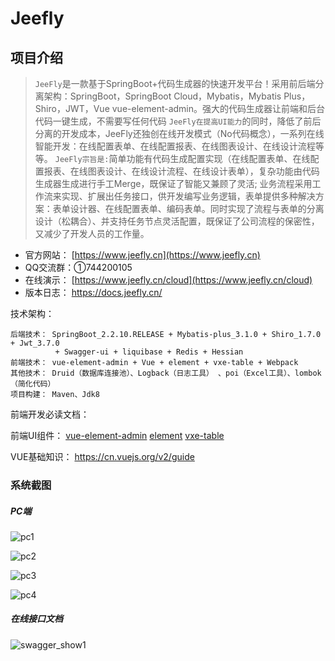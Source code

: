 # Jeefly

## 项目介绍

> `JeeFly`是一款基于SpringBoot+代码生成器的快速开发平台！采用前后端分离架构：SpringBoot，SpringBoot Cloud，Mybatis，Mybatis Plus，Shiro，JWT，Vue vue-element-admin。强大的代码生成器让前端和后台代码一键生成，不需要写任何代码
> `JeeFly在提高UI能力`的同时，降低了前后分离的开发成本，JeeFly还独创在线开发模式（No代码概念），一系列在线智能开发：在线配置表单、在线配置报表、在线图表设计、在线设计流程等等。
> `JeeFly宗旨是:`简单功能有代码生成配置实现（在线配置表单、在线配置报表、在线图表设计、在线设计流程、在线设计表单），复杂功能由代码生成器生成进行手工Merge，既保证了智能又兼顾了灵活;
> 业务流程采用工作流来实现、扩展出任务接口，供开发编写业务逻辑，表单提供多种解决方案：表单设计器、在线配置表单、编码表单。同时实现了流程与表单的分离设计（松耦合）、并支持任务节点灵活配置，既保证了公司流程的保密性，又减少了开发人员的工作量。


- 官方网站： [https://www.jeefly.cn](https://www.jeefly.cn)
- QQ交流群：①744200105
- 在线演示： [https://www.jeefly.cn/cloud](https://www.jeefly.cn/cloud)
- 版本日志： https://docs.jeefly.cn/

技术架构：

```
后端技术： SpringBoot_2.2.10.RELEASE + Mybatis-plus_3.1.0 + Shiro_1.7.0 + Jwt_3.7.0  
          + Swagger-ui + liquibase + Redis + Hessian
前端技术： vue-element-admin + Vue + element + vxe-table + Webpack
其他技术： Druid（数据库连接池）、Logback（日志工具） 、poi（Excel工具）、lombok（简化代码）
项目构建： Maven、Jdk8
```

前端开发必读文档：

前端UI组件：
[vue-element-admin](https://panjiachen.gitee.io/vue-element-admin-site/zh/)
[element](https://element.eleme.cn/#/zh-CN/component/installation)
[vxe-table](https://vxetable.cn/v2/#/table/start/install)

VUE基础知识：
https://cn.vuejs.org/v2/guide

### 系统截图

##### PC端

![pc1](https://user-images.githubusercontent.com/8207774/180348642-4eca0ee8-b58f-45be-a36f-3e4acb20c90f.png)

![pc2](https://user-images.githubusercontent.com/8207774/180348664-756e159c-77c2-48ea-a628-4e5653467bed.png)

![pc3](https://user-images.githubusercontent.com/8207774/180348676-20937646-c22a-4de0-8e20-225e9928d518.png)

![pc4](https://user-images.githubusercontent.com/8207774/180348686-11dadcbf-5cc6-4139-9326-b32cf060538f.png)

##### 在线接口文档

![swagger_show1](https://user-images.githubusercontent.com/8207774/180348708-c61144c9-2b1c-4b6a-9073-bc3894d772e7.png)




